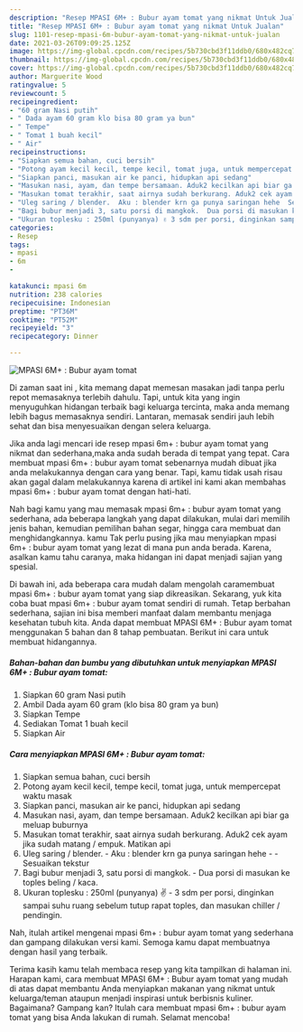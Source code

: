 ```yaml
---
description: "Resep MPASI 6M+ : Bubur ayam tomat yang nikmat Untuk Jualan"
title: "Resep MPASI 6M+ : Bubur ayam tomat yang nikmat Untuk Jualan"
slug: 1101-resep-mpasi-6m-bubur-ayam-tomat-yang-nikmat-untuk-jualan
date: 2021-03-26T09:09:25.125Z
image: https://img-global.cpcdn.com/recipes/5b730cbd3f11ddb0/680x482cq70/mpasi-6m-bubur-ayam-tomat-foto-resep-utama.jpg
thumbnail: https://img-global.cpcdn.com/recipes/5b730cbd3f11ddb0/680x482cq70/mpasi-6m-bubur-ayam-tomat-foto-resep-utama.jpg
cover: https://img-global.cpcdn.com/recipes/5b730cbd3f11ddb0/680x482cq70/mpasi-6m-bubur-ayam-tomat-foto-resep-utama.jpg
author: Marguerite Wood
ratingvalue: 5
reviewcount: 5
recipeingredient:
- "60 gram Nasi putih"
- " Dada ayam 60 gram klo bisa 80 gram ya bun"
- " Tempe"
- " Tomat 1 buah kecil"
- " Air"
recipeinstructions:
- "Siapkan semua bahan, cuci bersih"
- "Potong ayam kecil kecil, tempe kecil, tomat juga, untuk mempercepat waktu masak"
- "Siapkan panci, masukan air ke panci, hidupkan api sedang"
- "Masukan nasi, ayam, dan tempe bersamaan. Aduk2 kecilkan api biar ga meluap buburnya"
- "Masukan tomat terakhir, saat airnya sudah berkurang. Aduk2 cek ayam jika sudah matang / empuk. Matikan api"
- "Uleg saring / blender.  Aku : blender krn ga punya saringan hehe  Sesuaikan tekstur"
- "Bagi bubur menjadi 3, satu porsi di mangkok.  Dua porsi di masukan ke toples beling / kaca."
- "Ukuran toplesku : 250ml (punyanya) ✌️ 3 sdm per porsi, dinginkan sampai suhu ruang sebelum tutup rapat toples, dan masukan chiller / pendingin."
categories:
- Resep
tags:
- mpasi
- 6m
- 

katakunci: mpasi 6m  
nutrition: 238 calories
recipecuisine: Indonesian
preptime: "PT36M"
cooktime: "PT52M"
recipeyield: "3"
recipecategory: Dinner

---
```



![MPASI 6M+ : Bubur ayam tomat](https://img-global.cpcdn.com/recipes/5b730cbd3f11ddb0/680x482cq70/mpasi-6m-bubur-ayam-tomat-foto-resep-utama.jpg)

Di zaman  saat ini , kita memang dapat memesan masakan jadi tanpa perlu repot memasaknya terlebih dahulu. Tapi, untuk kita yang ingin menyuguhkan hidangan terbaik bagi keluarga tercinta, maka anda memang lebih bagus memasaknya sendiri. Lantaran, memasak sendiri jauh lebih sehat dan bisa menyesuaikan dengan selera keluarga.

Jika anda lagi mencari ide resep mpasi 6m+ : bubur ayam tomat yang nikmat dan sederhana,maka anda sudah berada di tempat yang tepat. Cara membuat mpasi 6m+ : bubur ayam tomat  sebenarnya mudah dibuat jika anda melakukannya dengan cara yang benar. Tapi, kamu tidak usah risau akan gagal dalam melakukannya 
karena di artikel ini kami akan membahas mpasi 6m+ : bubur ayam tomat dengan hati-hati.  



Nah bagi kamu yang mau memasak mpasi 6m+ : bubur ayam tomat yang sederhana, ada beberapa langkah yang dapat dilakukan, mulai dari memilih jenis bahan, kemudian pemilihan bahan segar, hingga cara membuat dan menghidangkannya. kamu Tak perlu pusing jika mau menyiapkan mpasi 6m+ : bubur ayam tomat yang lezat di mana pun anda berada. Karena, asalkan kamu  tahu caranya, maka hidangan ini dapat menjadi sajian yang spesial.

Di bawah ini, ada beberapa cara mudah dalam mengolah caramembuat mpasi 6m+ : bubur ayam tomat yang siap dikreasikan. Sekarang, yuk kita coba buat mpasi 6m+ : bubur ayam tomat sendiri di rumah. Tetap berbahan sederhana, sajian ini bisa memberi manfaat dalam membantu menjaga kesehatan tubuh kita. Anda dapat membuat MPASI 6M+ : Bubur ayam tomat menggunakan 5 bahan dan 8 tahap pembuatan. Berikut ini cara untuk membuat hidangannya.

<!--inarticleads1-->

##### Bahan-bahan dan bumbu yang dibutuhkan untuk menyiapkan MPASI 6M+ : Bubur ayam tomat:

1. Siapkan 60 gram Nasi putih
1. Ambil  Dada ayam 60 gram (klo bisa 80 gram ya bun)
1. Siapkan  Tempe
1. Sediakan  Tomat 1 buah kecil
1. Siapkan  Air




<!--inarticleads2-->

##### Cara menyiapkan MPASI 6M+ : Bubur ayam tomat:

1. Siapkan semua bahan, cuci bersih
1. Potong ayam kecil kecil, tempe kecil, tomat juga, untuk mempercepat waktu masak
1. Siapkan panci, masukan air ke panci, hidupkan api sedang
1. Masukan nasi, ayam, dan tempe bersamaan. Aduk2 kecilkan api biar ga meluap buburnya
1. Masukan tomat terakhir, saat airnya sudah berkurang. Aduk2 cek ayam jika sudah matang / empuk. Matikan api
1. Uleg saring / blender.  - Aku : blender krn ga punya saringan hehe -  - Sesuaikan tekstur
1. Bagi bubur menjadi 3, satu porsi di mangkok.  - Dua porsi di masukan ke toples beling / kaca.
1. Ukuran toplesku : 250ml (punyanya) ✌️ - 3 sdm per porsi, dinginkan sampai suhu ruang sebelum tutup rapat toples, dan masukan chiller / pendingin.




Nah, itulah artikel mengenai  mpasi 6m+ : bubur ayam tomat  yang sederhana dan gampang dilakukan versi kami. Semoga kamu dapat membuatnya dengan hasil yang terbaik. 

Terima kasih kamu telah membaca resep yang kita tampilkan di halaman ini. Harapan kami, cara membuat  MPASI 6M+ : Bubur ayam tomat yang mudah di atas dapat membantu Anda menyiapkan makanan yang nikmat untuk keluarga/teman ataupun menjadi inspirasi untuk berbisnis kuliner. Bagaimana? Gampang kan? Itulah cara membuat mpasi 6m+ : bubur ayam tomat yang bisa Anda lakukan di rumah. Selamat mencoba!

